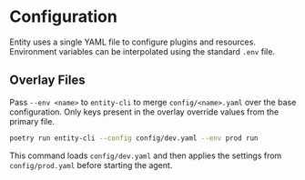# Configuration

Entity uses a single YAML file to configure plugins and resources. Environment variables can be interpolated using the standard `.env` file.

## Overlay Files

Pass `--env <name>` to `entity-cli` to merge `config/<name>.yaml` over the base configuration. Only keys present in the overlay override values from the primary file.

```bash
poetry run entity-cli --config config/dev.yaml --env prod run
```

This command loads `config/dev.yaml` and then applies the settings from `config/prod.yaml` before starting the agent.
